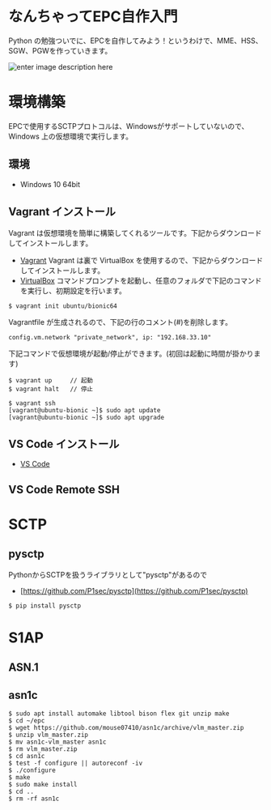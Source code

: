# なんちゃってEPC自作入門
Python の勉強ついでに、EPCを自作してみよう！というわけで、MME、HSS、SGW、PGWを作っていきます。

![enter image description here](https://user-images.githubusercontent.com/1900544/84593371-e17ae600-ae86-11ea-872d-4aaf0fe4bfa1.png)


# 環境構築
EPCで使用するSCTPプロトコルは、Windowsがサポートしていないので、Windows 上の仮想環境で実行します。

## 環境

- Windows 10 64bit

## Vagrant インストール
Vagrant は仮想環境を簡単に構築してくれるツールです。下記からダウンロードしてインストールします。
- [Vagrant](https://www.vagrantup.com/)
Vagrant は裏で VirtualBox を使用するので、下記からダウンロードしてインストールします。
- [VirtualBox](https://www.virtualbox.org/)
コマンドプロンプトを起動し、任意のフォルダで下記のコマンドを実行し、初期設定を行います。
```
$ vagrant init ubuntu/bionic64
```
Vagrantfile が生成されるので、下記の行のコメント(#)を削除します。
```
config.vm.network "private_network", ip: "192.168.33.10"
```
下記コマンドで仮想環境が起動/停止ができます。(初回は起動に時間が掛かります)
```
$ vagrant up     // 起動
$ vagrant halt   // 停止
```

```
$ vagrant ssh
[vagrant@ubuntu-bionic ~]$ sudo apt update
[vagrant@ubuntu-bionic ~]$ sudo apt upgrade
```

## VS Code インストール

- [VS Code](https://azure.microsoft.com/ja-jp/products/visual-studio-code/)

## VS Code Remote SSH 

# SCTP

## pysctp
PythonからSCTPを扱うライブラリとして"pysctp"があるので

- [https://github.com/P1sec/pysctp](https://github.com/P1sec/pysctp)
```
$ pip install pysctp
```



# S1AP

## ASN.1

## asn1c

```
$ sudo apt install automake libtool bison flex git unzip make
$ cd ~/epc
$ wget https://github.com/mouse07410/asn1c/archive/vlm_master.zip
$ unzip vlm_master.zip
$ mv asn1c-vlm_master asn1c
$ rm vlm_master.zip
$ cd asn1c
$ test -f configure || autoreconf -iv
$ ./configure
$ make
$ sudo make install
$ cd ..
$ rm -rf asn1c
```

<!--stackedit_data:
eyJoaXN0b3J5IjpbMjExMzE4MjU0NywtMTgxNjYwNTM5MCwxOD
c1NjY5Mjg0LC0xOTUxMjgxNTUwLDExODY4MjA3MTQsLTk0NDY1
Njk0Myw1OTk2ODY3NiwtMTg1Nzg4NDkwLC0xNTEwNjQ4OTcyLC
05MzczMTk1OTgsMTQ1MTgzNjA0OCw0OTQ1NzEyMjEsLTEwODc2
MDY4NTcsLTEwNzQ4MDE5OTgsLTkxMzk4MzI2MSwtNTAyMzMwND
c3LC04MzM5MTM0NywtMTIxNDYxNzA5OSwtNTIxNzI3Njg1LDg5
MzgzNzU3MV19
-->